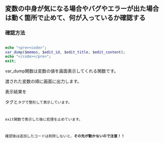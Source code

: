 ## 変数の中身が気になる場合やバグやエラーが出た場合は動く箇所で止めて、何が入っているか確認する

### 確認方法

```php

echo "<pre><code>";
var_dump($memos, $edit_id, $edit_title, $edit_content);
echo "</code></pre>";
exit;
```
var_dump関数は変数の値を画面表示してくれる関数です。

渡された変数の順に画面に出力します。

表示結果を<pre>タグと<code>タグで整形して表示しています。

exit関数で表示した後に処理を止めています。

確認後は追加したコードは削除しないと、**その先が動かないので注意！！**
